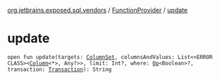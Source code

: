 [org.jetbrains.exposed.sql.vendors](../index.md) / [FunctionProvider](index.md) / [update](.)

# update

`open fun update(targets: `[`ColumnSet`](../../org.jetbrains.exposed.sql/-column-set/index.md)`, columnsAndValues: List<<ERROR CLASS><`[`Column`](../../org.jetbrains.exposed.sql/-column/index.md)`<*>, Any?>>, limit: Int?, where: `[`Op`](../../org.jetbrains.exposed.sql/-op/index.md)`<Boolean>?, transaction: `[`Transaction`](../../org.jetbrains.exposed.sql/-transaction/index.md)`): String`